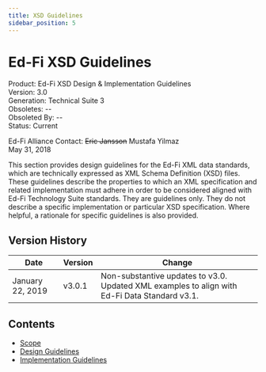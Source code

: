 ```yaml
---
title: XSD Guidelines
sidebar_position: 5
---
```


# Ed-Fi XSD Guidelines

Product: Ed-Fi XSD Design & Implementation Guidelines \
Version: 3.0 \
Generation: Technical Suite 3 \
Obsoletes: -- \
Obsoleted By: -- \
Status: Current

Ed-Fi Alliance
Contact: ~~Eric Jansson~~ Mustafa Yilmaz \
May 31, 2018

This section provides design guidelines for the Ed-Fi XML data standards, which are technically expressed as XML Schema Definition (XSD) files. These guidelines describe the properties to which an XML specification and related implementation must adhere in order to be considered aligned with Ed-Fi Technology Suite standards. They are guidelines only. They do not describe a specific implementation or particular XSD specification. Where helpful, a rationale for specific guidelines is also provided.

## Version History

| Date             | Version | Change                                                                                        |
| ---------------- | ------- | --------------------------------------------------------------------------------------------- |
| January 22, 2019 | v3.0.1  | Non-substantive updates to v3.0. Updated XML examples to align with Ed-Fi Data Standard v3.1. |

## Contents

* [Scope](./scope.md)
* [Design Guidelines](./design.md)
* [Implementation Guidelines](./implementation/readme.mdx)
